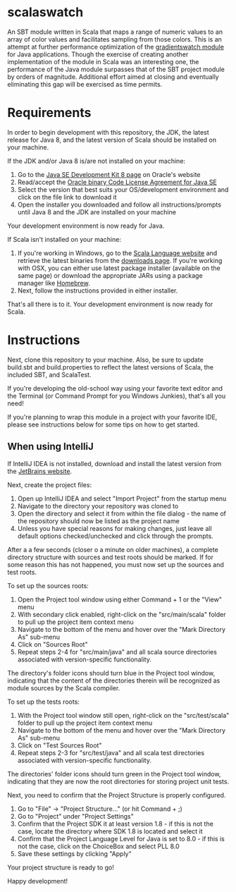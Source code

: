 # scalaswatch

An SBT module written in Scala that maps a range of numeric values to an array of color values and facilitates sampling from those colors. This is an attempt at further performance optimization of the [gradientswatch module](http://github.com/quantumjockey/gradientswatch) for Java applications. Though the exercise of creating another implementation of the module in Scala was an interesting one, the performance of the Java module surpasses that of the SBT project module by orders of magnitude. Additional effort aimed at closing and eventually eliminating this gap will be exercised as time permits.

# Requirements

In order to begin development with this repository, the JDK, the latest release for Java 8, and the latest version of Scala should be installed on your machine.

If the JDK and/or Java 8 is/are not installed on your machine:

1.  Go to the [Java SE Development Kit 8 page](http://www.oracle.com/technetwork/java/javase/downloads/jdk8-downloads-2133151.html) on Oracle's website
2.  Read/accept the [Oracle binary Code License Agreement for Java SE](http://www.oracle.com/technetwork/java/javase/terms/license/index.html)
3.  Select the version that best suits your OS/development environment and click on the file link to download it
4.  Open the installer you downloaded and follow all instructions/prompts until Java 8 and the JDK are installed on your machine

Your development environment is now ready for Java.

If Scala isn't installed on your machine:

1.  If you're working in Windows, go to the [Scala Language website](http://www.scala-lang.org/) and retrieve the latest binaries from the [downloads page](http://www.scala-lang.org/download/). If you're working with OSX, you can either use latest package installer (available on the same page) or download the appropriate JARs using a package manager like [Homebrew](http://brew.sh/).
2.  Next, follow the instructions provided in either installer.

That's all there is to it. Your development environment is now ready for Scala.

# Instructions

Next, clone this repository to your machine. Also, be sure to update build.sbt and build.properties to reflect the latest versions of Scala, the included SBT, and ScalaTest.

If you're developing the old-school way using your favorite text editor and the Terminal (or Command Prompt for you Windows Junkies), that's all you need!

If you're planning to wrap this module in a project with your favorite IDE, please see instructions below for some tips on how to get started.

## When using IntelliJ

If IntelliJ IDEA is not installed, download and install the latest version from the [JetBrains website](https://www.jetbrains.com/idea/).

Next, create the project files:

1.  Open up IntelliJ IDEA and select "Import Project" from the startup menu
2.  Navigate to the directory your repository was cloned to
3.  Open the directory and select it from within the file dialog - the name of the repository should now be listed as the project name
4.  Unless you have special reasons for making changes, just leave all default options checked/unchecked and click through the prompts.

After a a few seconds (closer o a minute on older machines), a complete directory structure with sources and test roots should be marked. If for some reason this has not happened, you must now set up the sources and test roots.

To set up the sources roots:

1.  Open the Project tool window using either Command + 1 or the "View" menu
2.  With secondary click enabled, right-click on the "src/main/scala" folder to pull up the project item context menu
3.  Navigate to the bottom of the menu and hover over the "Mark Directory As" sub-menu
4.  Click on "Sources Root"
5.  Repeat steps 2-4 for "src/main/java" and all scala source directories associated with version-specific functionality.

The directory's folder icons should turn blue in the Project tool window, indicating that the content of the directories therein will be recognized as module sources by the Scala compiler.

To set up the tests roots:

1.  With the Project tool window still open, right-click on the "src/test/scala" folder to pull up the project item context menu
2.  Navigate to the bottom of the menu and hover over the "Mark Directory As" sub-menu
3.  Click on "Test Sources Root"
4.  Repeat steps 2-3 for "src/test/java" and all scala test directories associated with version-specific functionality.

The directories' folder icons should turn green in the Project tool window, indicating that they are now the root directories for storing project unit tests.

Next, you need to confirm that the Project Structure is properly configured.

1.  Go to "File" -> "Project Structure..." (or hit Command + ;)
2.  Go to "Project" under "Project Settings"
3.  Confirm that the Project SDK it at least version 1.8 - if this is not the case, locate the directory where SDK 1.8 is located and select it
4.  Confirm that the Project Language Level for Java is set to 8.0 - if this is not the case, click on the ChoiceBox and select PLL 8.0
5.  Save these settings by clicking "Apply"

Your project structure is ready to go!

Happy development!
